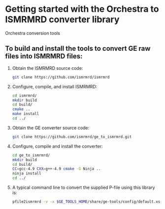 # Getting started with the Orchestra to ISMRMRD converter library

Orchestra conversion tools

## To build and install the tools to convert GE raw files into ISMRMRD files:

1.  Obtain the ISMRMRD source code:

    ```bash
    git clone https://github.com/ismrmrd/ismrmrd
    ```

1. Configure, compile, and install ISMRMRD:

    ```bash
    cd ismrmrd/
    mkdir build
    cd build/
    cmake ..
    make install
    cd ../
    ```

1. Obtain the GE converter source code:

    ```bash
    git clone https://github.com/ismrmrd/ge_to_ismrmrd.git
    ```

1. Configure, compile and install the converter:

    ```bash
    cd ge_to_ismrmrd/
    mkdir build
    cd build/
    CC=gcc-4.9 CXX=g++-4.9 cmake -G Ninja ..
    ninja install
    cd ../
    ```

1. A typical command line to convert the supplied P-file using this library is:

   ```bash
   pfile2ismrmrd -v -x $GE_TOOLS_HOME/share/ge-tools/config/default.xsl P12800_sample.7
   ```
